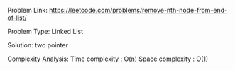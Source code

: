 Problem Link: https://leetcode.com/problems/remove-nth-node-from-end-of-list/

Problem Type: Linked List

Solution: two pointer

Complexity Analysis:
	Time complexity : O(n)
	Space complexity : O(1)
